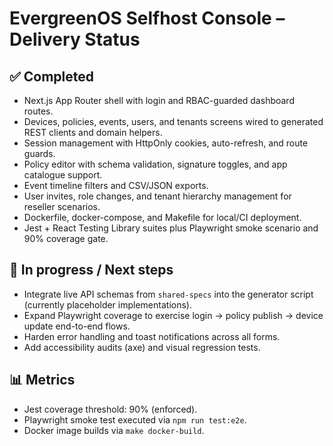 # EvergreenOS Selfhost Console – Delivery Status

## ✅ Completed
- Next.js App Router shell with login and RBAC-guarded dashboard routes.
- Devices, policies, events, users, and tenants screens wired to generated REST clients and domain helpers.
- Session management with HttpOnly cookies, auto-refresh, and route guards.
- Policy editor with schema validation, signature toggles, and app catalogue support.
- Event timeline filters and CSV/JSON exports.
- User invites, role changes, and tenant hierarchy management for reseller scenarios.
- Dockerfile, docker-compose, and Makefile for local/CI deployment.
- Jest + React Testing Library suites plus Playwright smoke scenario and 90% coverage gate.

## 🚧 In progress / Next steps
- Integrate live API schemas from `shared-specs` into the generator script (currently placeholder implementations).
- Expand Playwright coverage to exercise login → policy publish → device update end-to-end flows.
- Harden error handling and toast notifications across all forms.
- Add accessibility audits (axe) and visual regression tests.

## 📊 Metrics
- Jest coverage threshold: 90% (enforced).
- Playwright smoke test executed via `npm run test:e2e`.
- Docker image builds via `make docker-build`.
